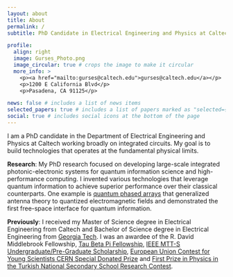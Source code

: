 ```yaml
---
layout: about
title: About
permalink: /
subtitle: PhD Candidate in Electrical Engineering and Physics at Caltech

profile:
  align: right
  image: Gurses_Photo.png
  image_circular: true # crops the image to make it circular
  more_info: >
    <p><a href="mailto:gurses@caltech.edu">gurses@caltech.edu</a></p>
    <p>1200 E California Blvd</p>
    <p>Pasadena, CA 91125</p>

news: false # includes a list of news items
selected_papers: true # includes a list of papers marked as "selected={true}"
social: true # includes social icons at the bottom of the page
---
```


I am a PhD candidate in the Department of Electrical Engineering and Physics at Caltech working broadly on integrated circuits. My goal is to build technologies that operates at the fundamental physical limits.

<b>Research</b>: My PhD research focused on developing large-scale integrated photonic-electronic systems for quantum information science and high-performance computing. I invented various technologies that leverage quantum information to achieve superior performance over their classical counterparts. One example is <a href=https://arxiv.org/abs/2406.09158>quantum phased arrays</a> that generalized antenna theory to quantized electromagnetic fields and demonstrated the first free-space interface for quantum information.

<b>Previously</b>: I received my Master of Science degree in Electrical Engineering from Caltech and Bachelor of Science degree in Electrical Engineering from <a href=https://ece.gatech.edu/news/2023/12/gurses-receives-tau-beta-pi-fellowship>Georgia Tech</a>. I was an awardee of the R. David Middlebrook Fellowship, <a href=https://www.tbp.org/memb/FellowsList/2020-21.cfm>Tau Beta Pi Fellowship</a>, <a href=https://ece.gatech.edu/news/2023/12/gurses-tapped-ieee-mtt-s-scholarship>IEEE MTT-S Undergraduate/Pre-Graduate Scholarship</a>, <a href=https://home.cern/news/news/cern/eucys-prizewinner-visits-cern>European Union Contest for Young Scientists CERN Special Donated Prize</a> and <a href=https://www.milliyet.com.tr/yerel-haberler/ankara/yapay-yercekimi-tubitakta-odul-getirdi-10815786>First Prize in Physics in the Turkish National Secondary School Research Contest</a>.
